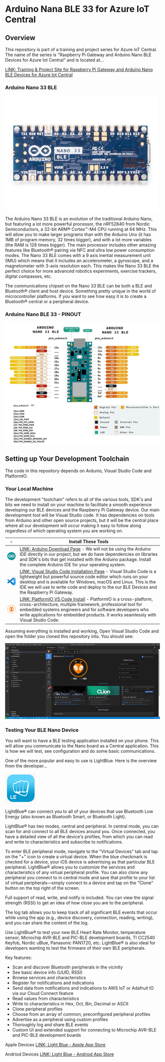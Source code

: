 # Arduino Nana BLE 33 for Azure IoT Central

## Overview
This repository is part of a training and project series for Azure IoT Central. The name of the series is "Raspberry Pi Gateway and Arduino Nano BLE Devices for Azure Iot Central" and is located at...

[LINK: Training & Project Site for Raspberry Pi Gateway and Arduino Nano BLE Devices for Azure Iot Central](http://www.hackinmakin.com/Raspberry%20Pi%20Gateway%20and%20BLE/index.html)


### Arduino Nano 33 BLE
![alt text](./Assets/nano-ble-33.jpg "Arduino Nano 33 BLE") 

The Arduino Nano 33 BLE is an evolution of the traditional Arduino Nano, but featuring a lot more powerful processor, the nRF52840 from Nordic Semiconductors, a 32-bit ARM® Cortex™-M4 CPU running at 64 MHz. This will allow you to make larger programs than with the Arduino Uno (it has 1MB of program memory, 32 times bigger), and with a lot more variables (the RAM is 128 times bigger). 
The main processor includes other amazing features like Bluetooth® pairing via NFC and ultra low power consumption modes. The Nano 33 BLE comes with a 9 axis inertial measurement unit (IMU) which means that it includes an accelerometer, a gyroscope, and a magnetometer with 3-axis resolution each. This makes the Nano 33 BLE the perfect choice for more advanced robotics experiments, exercise trackers, digital compasses, etc.

The communications chipset on the Nano 33 BLE can be both a BLE and Bluetooth® client and host device. Something pretty unique in the world of microcontroller platforms. If you want to see how easy it is to create a Bluetooth® central or a peripheral device.

### Arduino Nano BLE 33 - PINOUT
![alt text](./Assets/nano33blepinout.png "Arduino Nano 33 BLE Pinout") 

## Setting up Your Development Toolchain
The code in this repository depends on Ardunio, Visual Studio Code and PlatformIO.

### Your Local Machine
The development "toolchain" refers to all of the various tools, SDK's and bits we need to install on your machine to facilitate a smooth experience 
developing our BLE devices and the Raspberry Pi Gateway device. Our main development tool will be Visual Studio code. It has dependencies on tools 
from Arduino and other open source projects, but it will be the central place where all our development will occur making it easy to follow along 
regardless of which operating system you are working on.

| - | Install These Tools |
|---|---|
| ![Arduino](./Assets/arduino-icon-100.png) | [LINK: Arduino Download Page](https://www.arduino.cc/en/Main/Software) - We will not be using the Arduino IDE directly in our project, but we do have dependencies on libraries and SDK's bits that get installed with the Arduino package. Install the complete Arduino IDE for your operating system. |
| ![Visual Studio Code](./Assets/vs-code-icon-100.png) | [LINK: Visual Studio Code Installation Page](https://code.visualstudio.com/download) - Visual Studio Code is a lightweight but powerful source code editor which runs on your desktop and is available for Windows, macOS and Linux. This is the IDE we will use to write code and deploy to the our BLE Devices and the Raspberry Pi Gateway.  |
| ![PlatformIO](./Assets/platformio-icon-100.png) | [LINK: PlatformIO VS Code Install](https://platformio.org/platformio-ide) - PlatformIO is a cross-platform, cross-architecture, multiple framework, professional tool for embedded systems engineers and for software developers who write applications for embedded products. It works seamlessly with Visual Studio Code. |

Assuming everything is installed and working, Open Visual Studio Code and open the folder you cloned this repository into. You should see:

![Start](./Assets/vscode-startup-with-platformio.png)

### Testing Your BLE Nano Device
You will want to have a BLE testing application installed on your phone. This will allow you communicate to the Nano board as a Central application. This is how we will test, see configuration and do some basic communications.

One of the more popular and easy to use is LightBlue. Here is the overview from the developer...

![LightBlue](./Assets/lightblue-icon-100.png)

LightBlue® can connect you to all of your devices that use Bluetooth Low Energy (also known as Bluetooth Smart, or Bluetooth Light).

LightBlue® has two modes, central and peripheral. In central mode, you can scan for and connect to all BLE devices around you. Once connected, you have a detailed view of all the device's profiles, from which you can read and write to characteristics and subscribe to notifications.

To enter BLE peripheral mode, navigate to the "Virtual Devices" tab and tap on the "+" icon to create a virtual device. When the blue checkmark is checked for a device, your iOS device is advertising as that particular BLE peripheral. LightBlue® allows you to customize the services and characteristics of any virtual peripheral profile. You can also clone any peripheral you connect to in central mode and save that profile to your list of virtual peripherals—simply connect to a device and tap on the "Clone" button on the top right of the screen.

Full support of read, write, and notify is included. You can view the signal strength (RSSI) to get an idea of how close you are to the peripheral.

The log tab allows you to keep track of all significant BLE events that occur while using the app (e.g., device discovery, connection, reading, writing), and you can share the content of the log.

Use LightBlue® to test your new BLE Heart Rate Monitor, temperature sensor, Microchip AVR-BLE and PIC-BLE development boards, TI CC2540 Keyfob, Nordic uBlue, Panasonic PAN1720, etc. LightBlue® is also ideal for developers wanting to test the firmware of their own BLE peripherals.

Key features:
* Scan and discover Bluetooth peripherals in the vicinity
* See basic device info (UUID, RSSI)
* Browse services and characteristics
* Register for notifications and indications
* Send data from notifications and indications to AWS IoT or Adafruit IO via our Cloud Connect feature
* Read values from characteristics
* Write to characteristics in Hex, Oct, Bin, Decimal or ASCII
* Clone peripheral profiles
* Choose from an array of common, preconfigured peripheral profiles
* Advertise as a peripheral using custom profiles
* Thoroughly log and share BLE events
* Custom UI and extended support for connecting to Microchip AVR-BLE and PIC-BLE development boards

Apple Devices
[LINK: Light Blue - Apple App Store](https://apps.apple.com/us/app/lightblue/id557428110)

Andriod Devices
[LINK: Light Blue - Andriod App Store](https://play.google.com/store/apps/details?id=com.punchthrough.lightblueexplorer&hl=en_US)



 